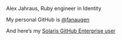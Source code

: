 Alex Jahraus, Ruby engineer in Identity

My personal GitHub is [@fanaugen](https://github.com/fanaugen)

And here’s my [Solaris GitHub Enterprise user](https://github.solarisbank.de/AlexanderJahraus)

<!---
alex-jahraus-solaris/alex-jahraus-solaris is a ✨ special ✨ repository because its `README.md` (this file) appears on your GitHub profile.
You can click the Preview link to take a look at your changes.
--->
